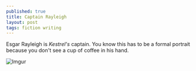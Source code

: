```yaml
---
published: true
title: Captain Rayleigh
layout: post
tags: fiction writing
---
```

Esgar Rayleigh is *Kestrel's* captain. You know this has to be a formal portrait because you don't see a cup of coffee in his hand.

![Imgur](http://i.imgur.com/DweeiMT.png)

